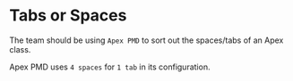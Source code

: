 # Tabs or Spaces

The team should be using `Apex PMD` to sort out the spaces/tabs of an Apex class.

Apex PMD uses `4 spaces` for `1 tab` in its configuration.
